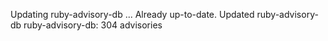 Updating ruby-advisory-db ...
Already up-to-date.
Updated ruby-advisory-db
ruby-advisory-db: 304 advisories
